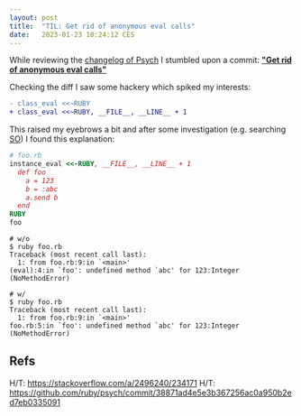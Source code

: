 ```yaml
---
layout: post
title:  "TIL: Get rid of anonymous eval calls"
date:   2023-01-23 10:24:12 CES
---
```


While reviewing the [changelog of Psych](https://github.com/ruby/psych/compare/bdf20e604204024eae580fbd5f697e171e55ac2d...a170b8eb466f25d16c4ceb1451a75de1d2c8c0cc) I stumbled upon a commit: [**"Get rid of anonymous eval calls"**](https://github.com/ruby/psych/commit/38871ad4e5e3b367256ac0a950b2ed7eb0335091)

Checking the diff I saw some hackery which spiked my interests:

```diff
- class_eval <<~RUBY
+ class_eval <<~RUBY, __FILE__, __LINE__ + 1
```

This raised my eyebrows a bit and after some investigation (e.g. searching [SO](https://stackoverflow.com/a/2496240/234171)) I found this explanation:

```ruby
# foo.rb
instance_eval <<-RUBY, __FILE__, __LINE__ + 1
  def foo
    a = 123
    b = :abc
    a.send b
  end
RUBY
foo
```

```shell
# w/o
$ ruby foo.rb
Traceback (most recent call last):
  1: from foo.rb:9:in `<main>'
(eval):4:in `foo': undefined method `abc' for 123:Integer (NoMethodError)

# w/
$ ruby foo.rb
Traceback (most recent call last):
  1: from foo.rb:9:in `<main>'
foo.rb:5:in `foo': undefined method `abc' for 123:Integer (NoMethodError)
```

## Refs
H/T: <https://stackoverflow.com/a/2496240/234171>
H/T: <https://github.com/ruby/psych/commit/38871ad4e5e3b367256ac0a950b2ed7eb0335091>
